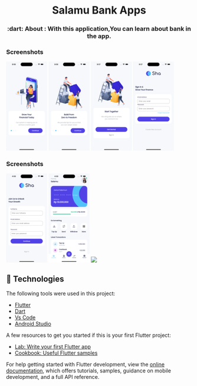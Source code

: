 <h1 align="center">Salamu Bank Apps</h1>

<h3 align="center">
   :dart: About : 
  With this application,You can learn about bank in the app.
</h3>


### Screenshots     
<img src="assets/screenshots/onboarding1.png" width="22%" /> <img src="assets/screenshots/onboarding2.png" width="22%" /> <img src="assets/screenshots/onboarding3.png" width="22%" />
<img src="assets/screenshots/signinpage.png" width="22%" />

### Screenshots
<img src="assets/screenshots/signup.png" width="22%" /> <img src="assets/screenshots/home1.png" width="22%" /> <img src="assets/screenshots/home2" width="22%" />
## :rocket: Technologies

The following tools were used in this project:

- [Flutter](https://flutter.dev/)
- [Dart](https://dart.dev/)
- [Vs Code](https://code.visualstudio.com/)
- [Android Studio](https://developer.android.com/studio?gclid=Cj0KCQiAyJOBBhDCARIsAJG2h5eL8TqlTcYWCGcBIPw1fvDCI8-HFaYlvzdfH8GUd_-j9kX9SbFTTJkaAo3MEALw_wcB&gclsrc=aw.ds)

A few resources to get you started if this is your first Flutter project:

- [Lab: Write your first Flutter app](https://docs.flutter.dev/get-started/codelab)
- [Cookbook: Useful Flutter samples](https://docs.flutter.dev/cookbook)

For help getting started with Flutter development, view the
[online documentation](https://docs.flutter.dev/), which offers tutorials,
samples, guidance on mobile development, and a full API reference.
